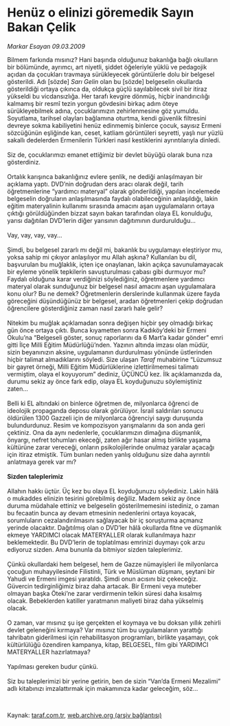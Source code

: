 # Henüz o elinizi göremedik Sayın Bakan Çelik

*Markar Esayan 09.03.2009*

<div class="taraf_structure_2col_1zq">
<div class="margen_n">



 <p>Bilmem farkında mısınız? Hani başında olduğunuz bakanlığa bağlı okulların bir bölümünde, ayrımcı, art niyetli, şiddet öğeleriyle yüklü ve pedagojik açıdan da çocukları travmaya sürükleyecek görüntülerle dolu bir belgesel gösterildi. Adı [sözde] <i>Sarı Gelin</i> olan bu [sözde] belgeselin okullarda gösterildiği ortaya çıkınca da, oldukça güçlü sayılabilecek sivil bir itiraz yükseldi bu vicdansızlığa. Her tarafı kevgire dönmüş, hiçbir inandırıcılığı kalmamış bir resmî tezin yorgun gövdesini birkaç adım öteye sürükleyebilmek adına, çocuklarımızın zehirlenmesine göz yumuldu. Soyutlama, tarihsel olayları bağlamına oturtma, kendi güvenlik filtresini devreye sokma kabiliyetini henüz edinmemiş binlerce çocuk, sayısız Ermeni sözcüğünün eşliğinde kan, ceset, katliam görüntüleri seyretti, yaşlı nur yüzlü sakallı dedelerden Ermenilerin Türkleri nasıl kestiklerini ayrıntılarıyla dinledi. <br/><br/>Siz de, çocuklarımızı emanet ettiğimiz bir devlet büyüğü olarak buna rıza gösterdiniz. <br/><br/>Ortalık karışınca bakanlığınız evlere şenlik, ne dediği anlaşılmayan bir açıklama yaptı. DVD’nin doğrudan ders aracı olarak değil, tarih öğretmenlerine “yardımcı materyal” olarak gönderildiği, yapılan incelemede belgeselin doğruların anlaşılmasında faydalı olabileceğinin anlaşıldığı, lakin eğitim materyalinin kullanımı sırasında amacını aşan uygulamaların ortaya çıktığı görüldüğünden bizzat sayın bakan tarafından olaya EL konulduğu, yarısı dağıtılan DVD’lerin diğer yarısının dağıtımının durdurulduğu... <br/><br/>Vay, vay, vay, vay... <br/><br/>Şimdi, bu belgesel zararlı mı değil mi, bakanlık bu uygulamayı eleştiriyor mu, yoksa sahip mi çıkıyor anlaşılıyor mu Allah aşkına? Kullanılan bu dil, başvurulan bu muğlaklık, içten içe onaylanan, lakin açıkça savunulamayacak bir eyleme yönelik tepkilerin savuşturulması çabası gibi durmuyor mu? Faydalı olduğuna karar verdiğinizi söylediğiniz, öğretmenlere yardımcı materyal olarak sunduğunuz bir belgesel nasıl amacını aşan uygulamalara konu olur? Bu ne demek? Öğretmenlerin derslerinde kullanmak üzere fayda göreceğini düşündüğünüz bir belgesel, aradan öğretmenleri çekip doğrudan öğrencilere gösterdiğiniz zaman nasıl zararlı hale gelir? <br/><br/>Nitekim bu muğlak açıklamadan sonra değişen hiçbir şey olmadığı birkaç gün önce ortaya çıktı. Bunca kıyametten sonra Kadıköy’deki bir Ermeni Okulu’na “Belgeseli göster, sonuç raporlarını da 6 Mart’a kadar gönder” emri gitti İlçe Milli Eğitim Müdürlüğü’nden. Yazının altında imzası olan müdür, sizin beyanınızın aksine, uygulamanın durdurulması yönünde üstlerinden hiçbir talimat almadıklarını söyledi. Size ulaşan <i>Taraf</i> muhabirine “Lüzumsuz bir gayret örneği, Milli Eğitim Müdürlüklerine izlettirilmemesi talimatı vermiştim, olaya el koyuyorum” dediniz, ÜÇÜNCÜ kez. İlk açıklamanızda da, durumu sekiz ay önce fark edip, olaya EL koyduğunuzu söylemiştiniz zaten... <br/><br/>Belli ki EL altındaki on binlerce öğretmen de, milyonlarca öğrenci de ideolojik propaganda deposu olarak görülüyor. İsrail saldırıları sonucu öldürülen 1300 Gazzeli için de milyonlarca öğrenciyi saygı duruşunda bulundurdunuz. Resim ve kompozisyon yarışmalarını da son anda geri çektiniz. Ona da aynı nedenlerle, çocuklarımızın dimağına düşmanlık, önyargı, nefret tohumları ekeceği, zaten ağır hasar almış birlikte yaşama kültürüne zarar vereceği, onların psikolojilerinde onulmaz yaralar açacağı için itiraz etmiştik. Tüm bunları neden yanlış olduğunu size daha ayrıntılı anlatmaya gerek var mı?<b> <br/><br/>Sizden taleplerimiz</b> <br/><br/>Allahın hakkı üçtür. Üç kez bu olaya EL koyduğunuzu söylediniz. Lakin hâlâ o mukaddes elinizin tesirini görebilmiş değiliz. Madem sekiz ay önce duruma müdahale ettiniz ve belgeselin gösterilmemesini istediniz, o zaman bu fecaatin bunca ay devam etmesinin nedenlerini ortaya koyacak, sorumluların cezalandırılmasını sağlayacak bir iç soruşturma açmanız yerinde olacaktır. Dağıtılmış olan o DVD’ler hâlâ okullarda fitne ve düşmanlık ekmeye YARDIMCI olacak MATERYALLER olarak kullanılmaya hazır beklemektedir. Bu DVD’lerin de toplatılması emrinizi duymayı çok arzu ediyoruz sizden. Ama bununla da bitmiyor sizden taleplerimiz. <br/><br/>Çünkü okullardaki hem belgesel, hem de Gazze nümayişleri ile milyonlarca çocuğun muhayyilesinde Filistinli, Türk ve Müslüman düşmanı, şeytani bir Yahudi ve Ermeni imgesi yaratıldı. Şimdi onun acısını biz çekeceğiz. Güvercin tedirginliğimiz biraz daha artacak. Bir Ermeni veya muteber olmayan başka Öteki’ne zarar verdirmenin telkin süresi daha kısalmış olacak. Bebeklerden katiller yaratmanın maliyeti biraz daha yükselmiş olacak. <br/><br/>O zaman, var mısınız şu işe gerçekten el koymaya ve bu doksan yıllık zehirli devlet geleneğini kırmaya? Var mısınız tüm bu uygulamaların yarattığı tahribatın giderilmesi için rehabilitasyon programları, birlikte yaşamayı, çok kültürlülüğü özendiren kampanya, kitap, BELGESEL, film gibi YARDIMCI MATERYALLER hazırlatmaya? <br/><br/>Yapılması gereken budur çünkü. <br/><br/>Siz bu taleplerimizi bir yerine getirin, ben de sizin “Van’da Ermeni Mezalimi” adlı kitabınızı imzalattırmak için makamınıza kadar geleceğim, söz...</p>

<br/>


<div id="taraf_not">
</div>

</div>


</div>

Kaynak: [taraf.com.tr](http://www.taraf.com.tr:80/makale/4392.htm), [web.archive.org (arşiv bağlantısı)](http://web.archive.org/web/20090524024353/http://www.taraf.com.tr:80/makale/4392.htm)
